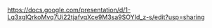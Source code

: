 https://docs.google.com/presentation/d/1-Lq3xgIQrkoMvq7Ui22tjafvqXce9M3sa9SOYId_z-s/edit?usp=sharing
